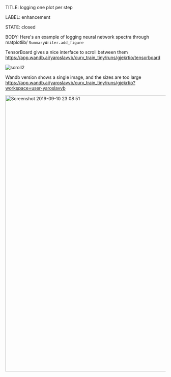 TITLE:
logging one plot per step

LABEL:
enhancement

STATE:
closed

BODY:
Here's an example of logging neural network spectra through matplotlib/ `SummaryWriter.add_figure`

TensorBoard gives a nice interface to scroll between them
https://app.wandb.ai/yaroslavvb/curv_train_tiny/runs/gjekrtio/tensorboard

![scroll2](https://user-images.githubusercontent.com/23068/64672292-e73b2b00-d41f-11e9-8d53-2f8b0ee28df2.gif)

Wandb version shows a single image, and the sizes are too large
https://app.wandb.ai/yaroslavvb/curv_train_tiny/runs/gjekrtio?workspace=user-yaroslavvb

<img width="869" alt="Screenshot 2019-09-10 23 08 51" src="https://user-images.githubusercontent.com/23068/64672315-fae69180-d41f-11e9-8bdf-ae81b8c778b5.png">


